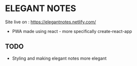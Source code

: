 # ELEGANT NOTES

Site live on : https://elegantnotes.netlify.com/

- PWA made using react - more specifically create-react-app

## TODO

- Styling and making elegant notes more elegant

